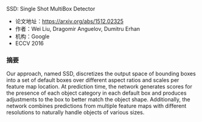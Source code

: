 SSD: Single Shot MultiBox Detector
- 论文地址：https://arxiv.org/abs/1512.02325
- 作者：Wei Liu, Dragomir Anguelov, Dumitru Erhan
- 机构：Google
- ECCV 2016

### 摘要
Our approach, named SSD, discretizes the output space of bounding boxes into a set of default boxes over different aspect ratios and scales
per feature map location. At prediction time, the network generates scores for the presence of each object category in each default box and produces adjustments to
the box to better match the object shape. Additionally, the network combines predictions from multiple feature maps with different resolutions to naturally handle
objects of various sizes.

